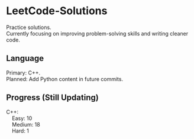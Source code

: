# LeetCode-Solutions
Practice solutions.<br>
Currently focusing on improving problem-solving skills and writing cleaner code.

## Language
Primary: C++.<br>
Planned: Add Python content in future commits.

## Progress (Still Updating)
C++:<br>
&nbsp;&nbsp;&nbsp;&nbsp;Easy: 10<br>
&nbsp;&nbsp;&nbsp;&nbsp;Medium: 18<br>
&nbsp;&nbsp;&nbsp;&nbsp;Hard: 1<br>
